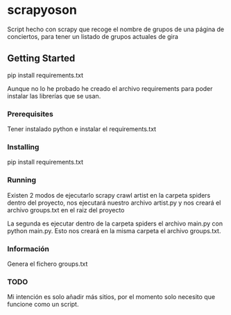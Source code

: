 # scrapyoson

Script hecho con scrapy que recoge el nombre de grupos de una página de conciertos, para tener un listado de grupos actuales de gira

## Getting Started

pip install requirements.txt

Aunque no lo he probado he creado el archivo requirements para poder instalar las librerías que se usan.

### Prerequisites

Tener instalado python e instalar el requirements.txt

### Installing

pip install requirements.txt

### Running

Existen 2 modos de ejecutarlo
scrapy crawl artist en la carpeta spiders dentro del proyecto, nos ejecutará nuestro archivo artist.py y nos creará el archivo groups.txt en el raiz del proyecto

La segunda es ejecutar dentro de la carpeta spiders el archivo main.py con python main.py. Esto nos creará en la misma carpeta el archivo groups.txt.

### Información

Genera el fichero groups.txt

### TODO

Mi intención es solo añadir más sitios, por el momento solo necesito que funcione como un script.
